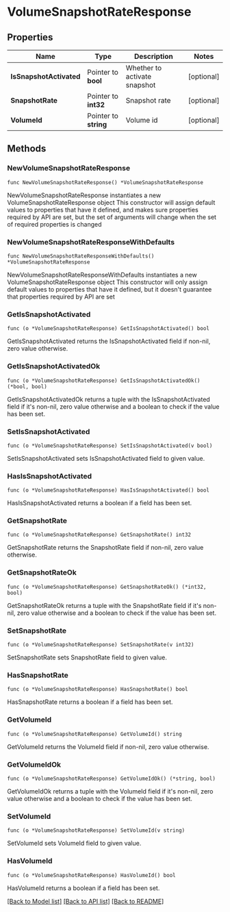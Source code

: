 # VolumeSnapshotRateResponse

## Properties

Name | Type | Description | Notes
------------ | ------------- | ------------- | -------------
**IsSnapshotActivated** | Pointer to **bool** | Whether to activate snapshot | [optional] 
**SnapshotRate** | Pointer to **int32** | Snapshot rate | [optional] 
**VolumeId** | Pointer to **string** | Volume id | [optional] 

## Methods

### NewVolumeSnapshotRateResponse

`func NewVolumeSnapshotRateResponse() *VolumeSnapshotRateResponse`

NewVolumeSnapshotRateResponse instantiates a new VolumeSnapshotRateResponse object
This constructor will assign default values to properties that have it defined,
and makes sure properties required by API are set, but the set of arguments
will change when the set of required properties is changed

### NewVolumeSnapshotRateResponseWithDefaults

`func NewVolumeSnapshotRateResponseWithDefaults() *VolumeSnapshotRateResponse`

NewVolumeSnapshotRateResponseWithDefaults instantiates a new VolumeSnapshotRateResponse object
This constructor will only assign default values to properties that have it defined,
but it doesn't guarantee that properties required by API are set

### GetIsSnapshotActivated

`func (o *VolumeSnapshotRateResponse) GetIsSnapshotActivated() bool`

GetIsSnapshotActivated returns the IsSnapshotActivated field if non-nil, zero value otherwise.

### GetIsSnapshotActivatedOk

`func (o *VolumeSnapshotRateResponse) GetIsSnapshotActivatedOk() (*bool, bool)`

GetIsSnapshotActivatedOk returns a tuple with the IsSnapshotActivated field if it's non-nil, zero value otherwise
and a boolean to check if the value has been set.

### SetIsSnapshotActivated

`func (o *VolumeSnapshotRateResponse) SetIsSnapshotActivated(v bool)`

SetIsSnapshotActivated sets IsSnapshotActivated field to given value.

### HasIsSnapshotActivated

`func (o *VolumeSnapshotRateResponse) HasIsSnapshotActivated() bool`

HasIsSnapshotActivated returns a boolean if a field has been set.

### GetSnapshotRate

`func (o *VolumeSnapshotRateResponse) GetSnapshotRate() int32`

GetSnapshotRate returns the SnapshotRate field if non-nil, zero value otherwise.

### GetSnapshotRateOk

`func (o *VolumeSnapshotRateResponse) GetSnapshotRateOk() (*int32, bool)`

GetSnapshotRateOk returns a tuple with the SnapshotRate field if it's non-nil, zero value otherwise
and a boolean to check if the value has been set.

### SetSnapshotRate

`func (o *VolumeSnapshotRateResponse) SetSnapshotRate(v int32)`

SetSnapshotRate sets SnapshotRate field to given value.

### HasSnapshotRate

`func (o *VolumeSnapshotRateResponse) HasSnapshotRate() bool`

HasSnapshotRate returns a boolean if a field has been set.

### GetVolumeId

`func (o *VolumeSnapshotRateResponse) GetVolumeId() string`

GetVolumeId returns the VolumeId field if non-nil, zero value otherwise.

### GetVolumeIdOk

`func (o *VolumeSnapshotRateResponse) GetVolumeIdOk() (*string, bool)`

GetVolumeIdOk returns a tuple with the VolumeId field if it's non-nil, zero value otherwise
and a boolean to check if the value has been set.

### SetVolumeId

`func (o *VolumeSnapshotRateResponse) SetVolumeId(v string)`

SetVolumeId sets VolumeId field to given value.

### HasVolumeId

`func (o *VolumeSnapshotRateResponse) HasVolumeId() bool`

HasVolumeId returns a boolean if a field has been set.


[[Back to Model list]](../README.md#documentation-for-models) [[Back to API list]](../README.md#documentation-for-api-endpoints) [[Back to README]](../README.md)



